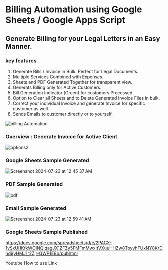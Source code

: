 # Billing Automation using Google Sheets / Google Apps Script #
## Generate Billing for your Legal Letters in an Easy Manner. ##
### key features ##
1. Generate Bills / Invoice in Bulk. Perfect for Legal Documents.
2. Multiple Services Combined with Expenses.
3. Sheets and PDF Generated Together for transparent view.
5. Generats Billing only for Active Customers.
6. Bill Generation Indicator (Green) for customers Processed.
7. Option to Clear all Sheets and to Delete Generated Invoice Files in bulk.
8. Correct your individual invoice and generate Invoice for specific customer as well.
9. Sends Emails to customer directly or to yourself.
   
![billing Automation](https://github.com/user-attachments/assets/6295c0d8-0bc9-4930-93c8-ccac8b089d87)

### Overview : Generate Invoice for Active Client ###
![options2](https://github.com/user-attachments/assets/b87eeb03-ef8d-4f9a-82e3-f7c7ee770513)

### Google Sheets Sample Generated ###
![Screenshot 2024-07-23 at 12 45 37 AM](https://github.com/user-attachments/assets/0f09ad5c-1322-4f26-8735-b9bfeebc99bf)

### PDF Sample Generated ###
![pdf](https://github.com/user-attachments/assets/bbdf31ed-ce13-40e8-8d3c-dd14f83839ca)

### Email Sample Generated ###
![Screenshot 2024-07-23 at 12 59 41 AM](https://github.com/user-attachments/assets/34762dfd-2056-4b3e-8f12-06058e2888a0)

### Google Sheets Sample Published ### 
https://docs.google.com/spreadsheets/d/e/2PACX-1vSxUi1KfkWOINQlqagJX1ZFZy5FMFmMwxItVXuuHHZw8TpyvhFUxNY8KrDnd9yHMJ1r2Zjr-GWP1E8b/pubhtml

Youtube How to use Link

